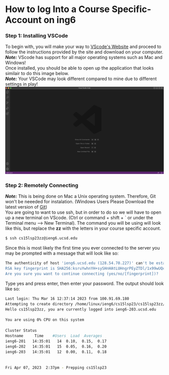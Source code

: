 # How to log Into a Course Specific-Account on ing6
### Step 1: Installing VSCode
To begin with, you will make your way to [VScode's Website](https://code.visualstudio.com/) and proceed to follow the instructions provided by the site and download on your computer.\
***Note:*** VScode has support for all major operating systems such as Mac and Windows!\
Once installed, you should be able to open up the application that looks similair to do this image below.\
***Note:*** Your VSCode may look different compared to mine due to different settings in play!
![VSCode Opened](images/VScode_Launched.png)
### Step 2: Remotely Connecting
***Note:*** This is being done on Mac a Unix operating system. Therefore, Git won't be neeeded for instalation. (Windows Users Please Download the latest version of [Git](https://gitforwindows.org/))\
You are going to want to use ssh, but in order to do so we will have to open up a new terminal on VScode. (Ctrl or command + shift + ` or under the Terminal menu --> New Terminal). The command you will be using will look like this, but replace the **zz** with the letters in your course specific account.
```sh
$ ssh cs15lsp23zz@ieng6.ucsd.edu
```
Since this is most likely the first time you ever connected to the server you may be prompted with a message that will look like so:
```sh
The authenticity of host 'ieng6.ucsd.edu (128.54.70.227)' can't be established.
RSA key fingerprint is SHA256:ksruYwhnYH+sySHnHAtLUHngrPEyZTDl/1x99wUQcec.
Are you sure you want to continue connecting (yes/no/[fingerprint])?
```
Type yes and press enter, then enter your password. The output should look like so:
```sh
Last login: Thu Mar 16 12:37:14 2023 from 100.91.69.180
Attempting to create directory /home/linux/ieng6/cs15lsp23/cs15lsp23zz/perl5
Hello cs15lsp23zz, you are currently logged into ieng6-203.ucsd.edu

You are using 0% CPU on this system

Cluster Status 
Hostname     Time    #Users  Load  Averages  
ieng6-201   14:35:01   14  0.10,  0.15,  0.17
ieng6-202   14:35:01   15  0.05,  0.16,  0.20
ieng6-203   14:35:01   12  0.00,  0.11,  0.18

 
Fri Apr 07, 2023  2:37pm - Prepping cs15lsp23
```
